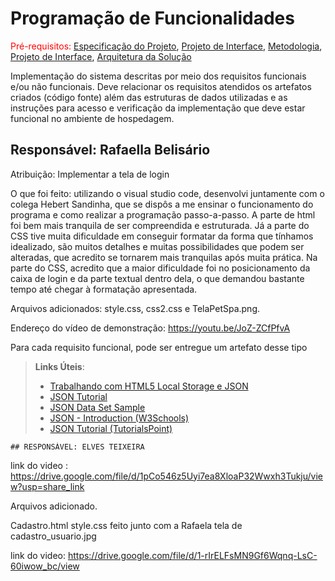 # Programação de Funcionalidades

<span style="color:red">Pré-requisitos: <a href="2-Especificação do Projeto.md"> Especificação do Projeto</a></span>, <a href="3-Projeto de Interface.md"> Projeto de Interface</a>, <a href="4-Metodologia.md"> Metodologia</a>, <a href="3-Projeto de Interface.md"> Projeto de Interface</a>, <a href="5-Arquitetura da Solução.md"> Arquitetura da Solução</a>

Implementação do sistema descritas por meio dos requisitos funcionais e/ou não funcionais. Deve relacionar os requisitos atendidos os artefatos criados (código fonte) além das estruturas de dados utilizadas e as instruções para acesso e verificação da implementação que deve estar funcional no ambiente de hospedagem.

## Responsável: Rafaella Belisário
Atribuição: Implementar a tela de login
<p>O que foi feito: utilizando o visual studio code, desenvolvi juntamente com o colega Hebert Sandinha, que se dispôs a me ensinar o funcionamento do programa e como realizar a programação passo-a-passo. A parte de html foi bem mais tranquila de ser compreendida e estruturada. Já a parte do CSS tive muita dificuldade em conseguir formatar da forma que tínhamos idealizado, são muitos detalhes e muitas possibilidades que podem ser alteradas, que acredito se tornarem mais tranquilas após muita prática. Na parte do CSS, acredito que a maior dificuldade foi no posicionamento da caixa de login e da parte textual dentro dela, o que demandou bastante tempo até chegar à formatação apresentada.<p>
  
<p>Arquivos adicionados: style.css, css2.css e TelaPetSpa.png.
  
Endereço do vídeo de demonstração: https://youtu.be/JoZ-ZCfPfvA

Para cada requisito funcional, pode ser entregue um artefato desse tipo

> **Links Úteis**:
>
> - [Trabalhando com HTML5 Local Storage e JSON](https://www.devmedia.com.br/trabalhando-com-html5-local-storage-e-json/29045)
> - [JSON Tutorial](https://www.w3resource.com/JSON)
> - [JSON Data Set Sample](https://opensource.adobe.com/Spry/samples/data_region/JSONDataSetSample.html)
> - [JSON - Introduction (W3Schools)](https://www.w3schools.com/js/js_json_intro.asp)
> - [JSON Tutorial (TutorialsPoint)](https://www.tutorialspoint.com/json/index.htm)

    ## RESPONSÁVEL: ELVES TEIXEIRA
    
 
  link do video : https://drive.google.com/file/d/1pCo546z5Uyi7ea8XloaP32Wwxh3Tukju/view?usp=share_link
  
  
  Arquivos adicionado.
  
  Cadastro.html
  style.css feito junto com a Rafaela
  tela de cadastro_usuario.jpg
  
  link do video: https://drive.google.com/file/d/1-rIrELFsMN9Gf6Wqnq-LsC-60iwow_bc/view
  
  
